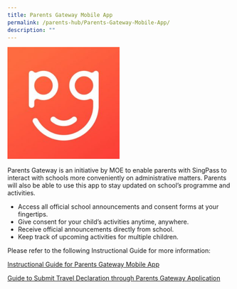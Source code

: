 ```yaml
---
title: Parents Gateway Mobile App
permalink: /parents-hub/Parents-Gateway-Mobile-App/
description: ""
---
```

<img style="width:50%;height:50%" src="/images/Parents'%20Hub/Parents%20Gateway%20Mobile%20App/Parents-Gateway-300x300.jpg">

Parents Gateway is an initiative by MOE to enable parents with SingPass to interact with schools more conveniently on administrative matters. Parents will also be able to use this app to stay updated on school’s programme and activities.

*   Access all official school announcements and consent forms at your fingertips.
*   Give consent for your child’s activities anytime, anywhere.
*   Receive official announcements directly from school.
*   Keep track of upcoming activities for multiple children.

Please refer to the following Instructional Guide for more information:

[Instructional Guide for Parents Gateway Mobile App](/files/Parents'%20Hub/Parents%20gateway%20mobile%20app/Instructional-Guide-for-Parents-Gateway-Mobile-App.pdf)

[Guide to Submit Travel Declaration through Parents Gateway Application](https://hongwen.moe.edu.sg/wp-content/uploads/2019/05/Parents-Guide-for-PG-Travel-Declaration-Update.pptx)